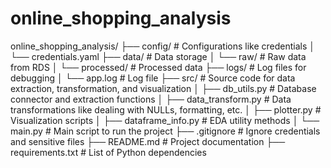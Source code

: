 # online_shopping_analysis

online_shopping_analysis/
├── config/                        # Configurations like credentials
│   └── credentials.yaml
├── data/                          # Data storage
│   └── raw/                       # Raw data from RDS
│   └── processed/                 # Processed data
├── logs/                          # Log files for debugging
│   └── app.log                    # Log file
├── src/                           # Source code for data extraction, transformation, and visualization
│   ├── db_utils.py                # Database connector and extraction functions
│   ├── data_transform.py          # Data transformations like dealing with NULLs, formatting, etc.
│   ├── plotter.py                 # Visualization scripts
│   ├── dataframe_info.py          # EDA utility methods
│   └── main.py                    # Main script to run the project
├── .gitignore                     # Ignore credentials and sensitive files
├── README.md                      # Project documentation
├── requirements.txt               # List of Python dependencies

